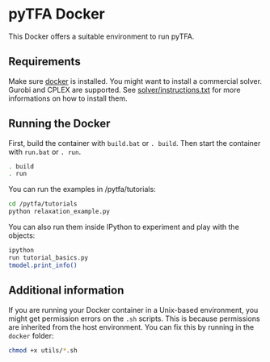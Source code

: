 # pyTFA Docker

This Docker offers a suitable environment to run pyTFA.

## Requirements

Make sure [docker](https://www.docker.com/) is installed.
You might want to install a commercial solver. Gurobi and CPLEX are supported. See [solver/instructions.txt](https://github.com/EPFL-LCSB/pytfa/blob/master/docker/solvers/instructions.txt) for more informations on how to install them.

## Running the Docker

First, build the container with `build.bat` or `. build`.
Then start the container with `run.bat` or `. run`.
```bash
. build
. run
```

You can run the examples in /pytfa/tutorials:
```bash
cd /pytfa/tutorials
python relaxation_example.py
```

You can also run them inside IPython to experiment and play with the objects:

```bash
ipython
run tutorial_basics.py
tmodel.print_info()
```

## Additional information

If you are running your Docker container in a Unix-based environment, you might get permission errors on the `.sh` scripts.
This is because permissions are inherited from the host environment. You can fix this by running in the `docker` folder:
```bash
chmod +x utils/*.sh
```
